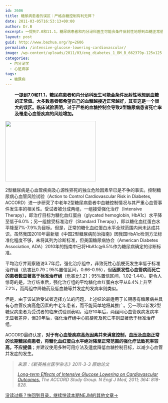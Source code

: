 ```yaml
---
id: 2606
title: 糖尿病患者的误区：严格血糖控制有利无弊？
date: 2011-03-05T16:53:13+00:00
author: Dr.B
excerpt: 一提到7.0和11.1，糖尿病患者和内分泌科医生可能会条件反射性地想到血糖正常值。大多数患者都希望自己的血糖越接近正常越好，其实这是一个很大的误区。临床试验表明，严格的血糖控制会导致2型糖尿病患者死亡率及罹患心血管疾病的风险增加。
layout: post
guid: http://www.bazhua.org/?p=2606
permalink: /intensive-glucose-lowering-cardiovascular/
image: /wp-content/uploads/2011/03/eng_diabetes_1_BM_B_662379p-125x125.jpg
categories:
  - 内分泌学
  - 心脏病学
tags:
  - 糖尿病
---
```

<p style="padding-left: 30px;">
  <strong>一提到7.0和11.1，糖尿病患者和内分泌科医生可能会条件反射性地想到血糖的正常值。大多数患者都希望自己的血糖越接近正常越好，其实这是一个很大的误区。临床试验表明，过于严格的血糖控制会导致2型糖尿病患者死亡率及罹患心血管疾病的风险增加。</strong>
</p>

<img class="alignright size-full wp-image-2632" title="eng_diabetes_1_BM_B_662379p" src="/wp-content/uploads/2011/03/eng_diabetes_1_BM_B_662379p.jpg" alt="" width="290" height="193" srcset="/wp-content/uploads/2011/03/eng_diabetes_1_BM_B_662379p.jpg 483w, /wp-content/uploads/2011/03/eng_diabetes_1_BM_B_662379p-150x99.jpg 150w, /wp-content/uploads/2011/03/eng_diabetes_1_BM_B_662379p-300x200.jpg 300w, /wp-content/uploads/2011/03/eng_diabetes_1_BM_B_662379p-360x240.jpg 360w" sizes="(max-width: 290px) 100vw, 290px" />

2型糖尿病是心血管疾病及心源性猝死的独立危险因素早已是不争的事实。控制糖尿病心血管风险试验（Action to Control Cardiovascular Risk in Diabetes, ACCORD）进一步研究了中老年2型糖尿病患者中血糖控制情况与其严重心血管事件发生率的相关性。受试者被分成两组，一组接受强化治疗（Intensive Therapy），即治疗目标为糖化血红蛋白（glycated hemoglobin, HbA1c）水平降至低于6.0%；另一组接受标准治疗（Standard Therapy），即以糖化血红蛋白水平降至7%-7.9%为目标。但是，正常的糖化血红蛋白水平全球范围内尚未达成共识。虽然我国2010年最新版《中国2型糖尿病防治指南》因我国HbA1c检测方法标准化程度不够，未将其列为诊断标准，但美国糖尿病协会（American Diabetes Association, ADA）2010年的指南中已将HbA1c≧6.5%作为糖尿病确定的诊断标准。

平均治疗并观察随访3.7年后，强化治疗组中，非致死性心肌梗死发生率低于标准治疗组（危害比0.79；95%置信区间，0.66-0.95），但**因原发性心血管病而死亡的患者数显著高于标准治疗组**（危害比1.21；95%置信区间，1.02-1.44）。更令人惊奇的是，治疗结束后，强化治疗组的平均糖化血红蛋白水平从6.4%上升至7.2%，而两组中降糖药及低血糖等并发症的发病率则类似。

但是，由于该试验受试者选择方法的问题，上述结论最适用于长期患有糖尿病并具有心血管疾病高危因素的中老年患者，而不能简单地将其推广。另一项以新发2型糖尿病患者为受试者的临床试验则表明，治疗10年后，两组间心血管疾病发病率无显著差异，但20年后，强化治疗组中心肌梗死及死亡率则显著低于标准治疗组。

ACCORD最终认定，**对于有心血管疾病高危因素并未满意控制，血压及血脂正常的长期糖尿病患者，将糖化血红蛋白水平绝对降至正常范围的强化疗法致死率较高，不应提倡**；并建议使用多种可用疗法及适度降低血糖控制目标，以减少心血管并发症的发生。

> _来源：《新英格兰医学杂志》2011-3-3 原始论文_
> 
> _<a href="http://www.nejm.org/doi/full/10.1056/NEJMoa1006524" target="_self">Long-term Effects of Intensive Glucose Lowering on Cardiovascular Outcomes.</a> The ACCORD Study Group. N Engl J Med, 2011; 364: 818-828._

[没读过瘾？快回到目录，继续悦读本期NEJM的其他文章→](http://www.bazhua.org/2011/03/nejm2011-3.html)
